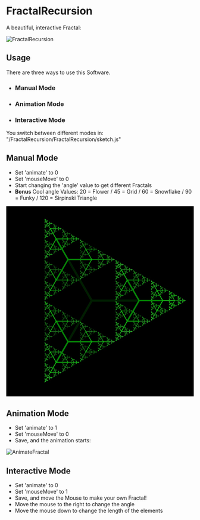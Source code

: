 # FractalRecursion

A beautiful, interactive Fractal:

![FractalRecursion](https://github.com/johnnyawesome/FractalRecursion/blob/master/FractalRecursion/DemoImg/FractalRecursion.gif)

## Usage

There are three ways to use this Software.

- ### Manual Mode
- ### Animation Mode
- ### Interactive Mode

You switch between different modes in: "/FractalRecursion/FractalRecursion/sketch.js"

## Manual Mode

- Set 'animate' to 0
- Set 'mouseMove' to 0
- Start changing the 'angle' value to get different Fractals
- **Bonus** Cool angle Values: 20 = Flower / 45 = Grid / 60 = Snowflake / 90 = Funky / 120 = Sirpinski Triangle

![Sirpinski](https://github.com/johnnyawesome/FractalRecursion/blob/master/FractalRecursion/DemoImg/FractalRecursion.jpg)

## Animation Mode

- Set 'animate' to 1
- Set 'mouseMove' to 0
- Save, and the animation starts:

![AnimateFractal](https://github.com/johnnyawesome/FractalRecursion/blob/master/FractalRecursion/DemoImg/FractalRecursionAnimate.gif)

## Interactive Mode

- Set 'animate' to 0
- Set 'mouseMove' to 1
- Save, and move the Mouse to make your own Fractal!
- Move the mouse to the right to change the angle
- Move the mouse down to change the length of the elements
